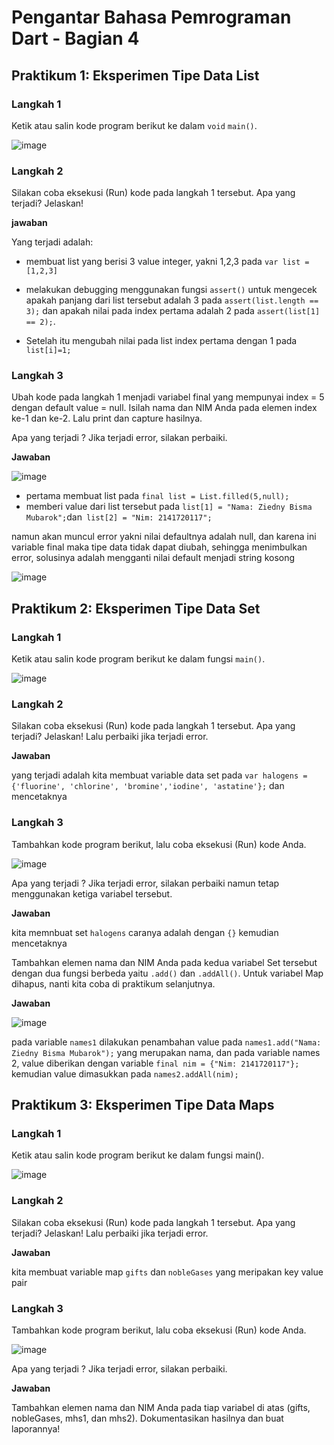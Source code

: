 # Pengantar Bahasa Pemrograman Dart - Bagian 4

## Praktikum 1: Eksperimen Tipe Data List

### Langkah 1

Ketik atau salin kode program berikut ke dalam `void` `main()`.

![image](https://raw.githubusercontent.com/Ziedny28/2141720117-mobile-2023/main/week-04/docs/images/prak-1-langkah-1.png)  

### Langkah 2

Silakan coba eksekusi (Run) kode pada langkah 1 tersebut. Apa yang terjadi? Jelaskan!

**jawaban** 

Yang terjadi adalah: 
- membuat list yang berisi 3 value integer, yakni 1,2,3 pada `var list = [1,2,3]` 
- melakukan debugging menggunakan fungsi `assert()` untuk mengecek apakah panjang dari list tersebut adalah 3 pada `assert(list.length == 3);` dan apakah nilai pada index pertama adalah 2 pada `assert(list[1] == 2);`. 

- Setelah itu mengubah nilai pada list index pertama dengan 1 pada `list[i]=1;`

### Langkah 3

Ubah kode pada langkah 1 menjadi variabel final yang mempunyai index = 5 dengan default value = null. Isilah nama dan NIM Anda pada elemen index ke-1 dan ke-2. Lalu print dan capture hasilnya.

Apa yang terjadi ? Jika terjadi error, silakan perbaiki.

**Jawaban**

![image](https://raw.githubusercontent.com/Ziedny28/2141720117-mobile-2023/main/week-04/docs/images/prak-1-langkah-3.png)

- pertama membuat list pada `final list = List.filled(5,null);`
- memberi value dari list tersebut pada ` list[1] = "Nama: Ziedny Bisma Mubarok"; `dan`
  list[2] = "Nim: 2141720117";`

namun akan muncul error yakni nilai defaultnya adalah null, dan karena ini variable final maka tipe data tidak dapat diubah, sehingga menimbulkan error, solusinya adalah mengganti nilai default menjadi string kosong

![image](https://raw.githubusercontent.com/Ziedny28/2141720117-mobile-2023/main/week-04/docs/images/prak-1-langkah-3-2.png)

## Praktikum 2: Eksperimen Tipe Data Set

### Langkah 1

Ketik atau salin kode program berikut ke dalam fungsi `main()`.

![image](https://raw.githubusercontent.com/Ziedny28/2141720117-mobile-2023/main/week-04/docs/images/prak-2-langkah-1.png)

### Langkah 2

Silakan coba eksekusi (Run) kode pada langkah 1 tersebut. Apa yang terjadi? Jelaskan! Lalu perbaiki jika terjadi error.

**Jawaban**

yang terjadi adalah kita membuat variable data set pada `var halogens = {'fluorine', 'chlorine', 'bromine','iodine', 'astatine'};` dan mencetaknya

### Langkah 3

Tambahkan kode program berikut, lalu coba eksekusi (Run) kode Anda.

![image](https://raw.githubusercontent.com/Ziedny28/2141720117-mobile-2023/main/week-04/docs/images/prak-2-langkah-3.png)

Apa yang terjadi ? Jika terjadi error, silakan perbaiki namun tetap menggunakan ketiga variabel tersebut. 

**Jawaban**

kita memnbuat set `halogens` caranya adalah dengan `{}` kemudian mencetaknya

Tambahkan elemen nama dan NIM Anda pada kedua variabel Set tersebut dengan dua fungsi berbeda yaitu `.add()` dan `.addAll()`. Untuk variabel Map dihapus, nanti kita coba di praktikum selanjutnya.

**Jawaban**

![image](https://raw.githubusercontent.com/Ziedny28/2141720117-mobile-2023/main/week-04/docs/images/prak-2-langkah-3-1.png)

pada variable `names1` dilakukan penambahan value pada `names1.add("Nama: Ziedny Bisma Mubarok");` yang merupakan nama, dan pada variable names 2, value diberikan dengan variable `final nim = {"Nim: 2141720117"};` 
kemudian value dimasukkan pada  `names2.addAll(nim); `

## Praktikum 3: Eksperimen Tipe Data Maps

### Langkah 1
Ketik atau salin kode program berikut ke dalam fungsi main().

![image](https://raw.githubusercontent.com/Ziedny28/2141720117-mobile-2023/main/week-04/docs/images/prak-3-langkah-1.png)

### Langkah 2
Silakan coba eksekusi (Run) kode pada langkah 1 tersebut. Apa yang terjadi? Jelaskan! Lalu perbaiki jika terjadi error.

**Jawaban**

kita membuat variable map `gifts` dan `nobleGases` yang meripakan key value pair

### Langkah 3

Tambahkan kode program berikut, lalu coba eksekusi (Run) kode Anda.

![image](https://raw.githubusercontent.com/Ziedny28/2141720117-mobile-2023/main/week-04/docs/images/prak-3-langkah-3.png)

Apa yang terjadi ? Jika terjadi error, silakan perbaiki.

**Jawaban**

Tambahkan elemen nama dan NIM Anda pada tiap variabel di atas (gifts, nobleGases, mhs1, dan mhs2). Dokumentasikan hasilnya dan buat laporannya!
